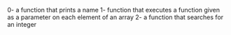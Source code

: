0-  a function that prints a name
1- function that executes a function given as a parameter on each
  element of an array
2- a function that searches for an integer